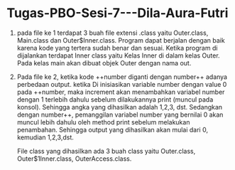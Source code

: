 # Tugas-PBO-Sesi-7---Dila-Aura-Futri
1. pada file ke 1 terdapat 3 buah file extensi .class yaitu Outer.class, Main.class dan
Outer$Inner.class. Program dapat berjalan dengan baik karena kode yang tertera sudah benar dan sesuai. Ketika program di dijalankan terdapat Inner class
yaitu Kelas Inner di dalam kelas Outer. Pada kelas main akan dibuat objek Outer dengan nama out.

2. Pada file ke 2, ketika kode ++number diganti dengan number++ adanya perbedaan output.
ketika Di inisiasikan variable number dengan value 0 pada ++number, maka increment akan menambahkan variabel number dengan 1 terlebih dahulu
sebelum dilakukannya print (muncul pada konsol). Sehingga angka yang dihasilkan adalah 1,2,3, dst.
Sedangkan dengan number++, pemanggilan variabel number yang bernilai 0 akan muncul lebih dahulu oleh method print sebelum melakukan penambahan. Sehingga output yang dihasilkan akan mulai dari 0, kemudian 1,2,3,dst.

	File class yang dihasilkan ada 3 buah class yaitu Outer.class, Outer$1Inner.class,
OuterAccess.class.
